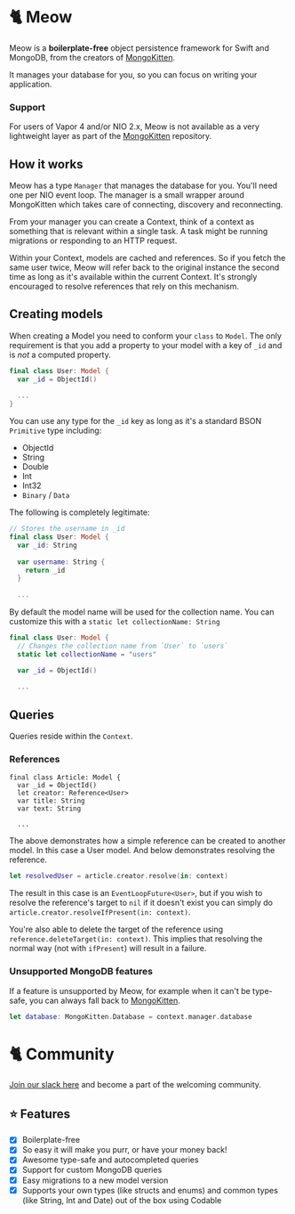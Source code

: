 # 🐈 Meow

Meow is a **boilerplate-free** object persistence framework for Swift and MongoDB, from the creators of [MongoKitten](https://github.com/openkitten/mongokitten).

It manages your database for you, so you can focus on writing your application.

### Support

For users of Vapor 4 and/or NIO 2.x, Meow is not available as a very lightweight layer as part of the [MongoKitten](https://github.com/OpenKitten/MongoKitten.git) repository.

## How it works

Meow has a type `Manager` that manages the database for you. You'll need one per NIO event loop. The manager is a small wrapper around MongoKitten which takes care of connecting, discovery and reconnecting.

From your manager you can create a Context, think of a context as something that is relevant within a single task. A task might be running migrations or responding to an HTTP request.

Within your Context, models are cached and references. So if you fetch the same user twice, Meow will refer back to the original instance the second time as long as it's available within the current Context. It's strongly encouraged to resolve references that rely on this mechanism.

## Creating models

When creating a Model you need to conform your `class` to `Model`. 
The only requirement is that you add a property to your model with a key of `_id` and is _not_ a computed property.

```swift
final class User: Model {
  var _id = ObjectId()
  
  ...
}
```

You can use any type for the `_id` key as long as it's a standard BSON `Primitive` type including:

- ObjectId
- String
- Double
- Int
- Int32
- `Binary` / `Data`

The following is completely legitimate:

```swift
// Stores the username in _id
final class User: Model {
  var _id: String
  
  var username: String {
    return _id
  }
  
  ...
```

By default the model name will be used for the collection name. You can customize this with a `static let collectionName: String`

```swift
final class User: Model {
  // Changes the collection name from `User` to `users`
  static let collectionName = "users"

  var _id = ObjectId()
  
  ...
```

## Queries

Queries reside within the `Context`.

### References

```swif
final class Article: Model {
  var _id = ObjectId()
  let creator: Reference<User>
  var title: String
  var text: String
  
  ...
```

The above demonstrates how a simple reference can be created to another model. In this case a User model. And below demonstrates resolving the reference.

```swift
let resolvedUser = article.creator.resolve(in: context)
```

The result in this case is an `EventLoopFuture<User>`, but if you wish to resolve the reference's target to `nil` if it doesn't exist you can simply do `article.creator.resolveIfPresent(in: context)`.

You're also able to delete the target of the reference using `reference.deleteTarget(in: context)`. This implies that resolving the normal way (not with `ifPresent`) will result in a failure.

### Unsupported MongoDB features

If a feature is unsupported by Meow, for example when it can't be type-safe, you can always fall back to [MongoKitten](https://github.com/OpenKitten/MongoKitten.git).

```swift
let database: MongoKitten.Database = context.manager.database
```

# 🐈 Community

[Join our slack here](https://slackpass.io/openkitten) and become a part of the welcoming community.

## ⭐️ Features

- [x] Boilerplate-free
- [x] So easy it will make you purr, or have your money back!
- [x] Awesome type-safe and autocompleted queries
- [x] Support for custom MongoDB queries
- [x] Easy migrations to a new model version
- [x] Supports your own types (like structs and enums) and common types (like String, Int and Date) out of the box using Codable

